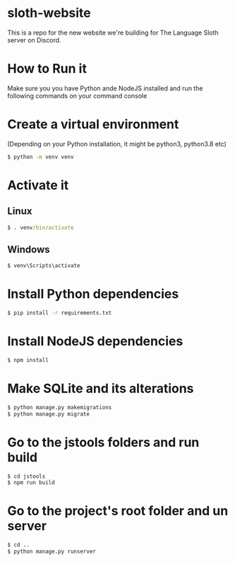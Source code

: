 # sloth-website
This is a repo for the new website we're building for The Language Sloth server on Discord.

# How to Run it

Make sure you you have Python ande NodeJS installed and run the following commands on your command console

# Create a virtual environment
(Depending on your Python installation, it might be python3, python3.8 etc)
```cmd
$ python -m venv venv
```

# Activate it
## Linux
```cmd
$ . venv/bin/activate
```
## Windows
```cmd
$ venv\Scripts\activate
```

# Install Python dependencies
```cmd
$ pip install -r requirements.txt
```

# Install NodeJS dependencies
```cmd
$ npm install
```

# Make SQLite and its alterations
```cmd
$ python manage.py makemigrations
$ python manage.py migrate
```

# Go to the jstools folders and run build
```cmd
$ cd jstools
$ npm run build
```

# Go to the project's root folder and un server
```cmd
$ cd ..
$ python manage.py runserver
```
